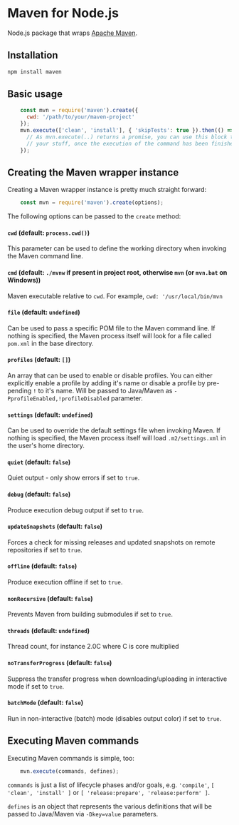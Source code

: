 # Maven for Node.js

Node.js package that wraps [Apache Maven](https://maven.apache.org/).

## Installation
```sh
npm install maven
```

## Basic usage
```javascript
    const mvn = require('maven').create({
      cwd: '/path/to/your/maven-project'
    });
    mvn.execute(['clean', 'install'], { 'skipTests': true }).then(() => {
      // As mvn.execute(..) returns a promise, you can use this block to continue
      // your stuff, once the execution of the command has been finished successfully.
    });
```

## Creating the Maven wrapper instance

Creating a Maven wrapper instance is pretty much straight forward:
```javascript
    const mvn = require('maven').create(options);
```

The following options can be passed to the <code>create</code> method:

#### `cwd` (default: ```process.cwd()```)
This parameter can be used to define the working directory when invoking the Maven command line.

#### `cmd` (default: ```./mvnw``` if present in project root, otherwise ```mvn``` (or ```mvn.bat``` on Windows))
Maven executable relative to `cwd`. For example, `cwd: '/usr/local/bin/mvn`

#### `file` (default: ```undefined```)
Can be used to pass a specific POM file to the Maven command line. If nothing is specified, the Maven process itself will look for a file called ```pom.xml``` in the base directory.

#### `profiles` (default: ```[]```)
An array that can be used to enable or disable profiles.
You can either explicitly enable a profile by adding it's name or disable a
profile by pre-pending ```!``` to it's name.
Will be passed to Java/Maven as ```-PprofileEnabled,!profileDisabled``` parameter.

#### `settings` (default: ```undefined```)
Can be used to override the default settings file when invoking Maven.
If nothing is specified, the Maven process itself will load ```.m2/settings.xml```
in the user's home directory.

#### `quiet` (default: ```false```)
Quiet output - only show errors if set to ```true```.

#### `debug` (default: ```false```)
Produce execution debug output if set to ```true```.

#### `updateSnapshots` (default: ```false```)
Forces a check for missing releases and updated snapshots on
remote repositories if set to ```true```.

#### `offline` (default: ```false```)
Produce execution offline if set to ```true```.

#### `nonRecursive` (default: ```false```)
Prevents Maven from building submodules if set to ```true```.

#### `threads` (default: ```undefined```)
Thread count, for instance 2.0C where C is core multiplied

#### `noTransferProgress` (default: ```false```)
Suppress the transfer progress when downloading/uploading in interactive mode if set to ```true```.

#### `batchMode` (default: ```false```)
Run in non-interactive (batch) mode (disables output color) if set to ```true```.

## Executing Maven commands

Executing Maven commands is simple, too:
```javascript
    mvn.execute(commands, defines);
```

`commands` is just a list of lifecycle phases and/or goals, e.g. ```'compile'```, ```[ 'clean', 'install' ]``` or ```[ 'release:prepare', 'release:perform' ]```.

`defines` is an object that represents the various definitions that will be passed to Java/Maven via ```-Dkey=value``` parameters.
